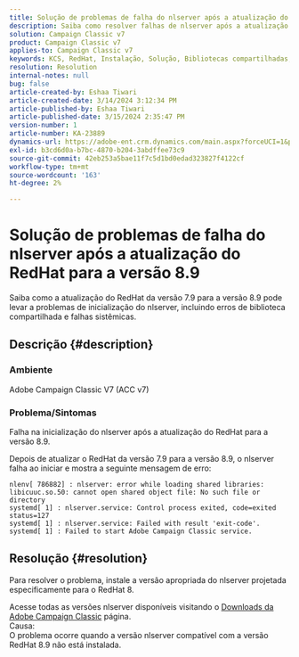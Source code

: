 ```yaml
---
title: Solução de problemas de falha do nlserver após a atualização do RedHat para a versão 8.9
description: Saiba como resolver falhas de nlserver após a atualização do RedHat para a versão 8.9, incluindo erros de biblioteca compartilhada e problemas de serviço do Adobe Campaign Classic.
solution: Campaign Classic v7
product: Campaign Classic v7
applies-to: Campaign Classic v7
keywords: KCS, RedHat, Instalação, Solução, Bibliotecas compartilhadas, Versão 7.9, Versão 8.9, Atualização, nlserver, código de saída
resolution: Resolution
internal-notes: null
bug: false
article-created-by: Eshaa Tiwari
article-created-date: 3/14/2024 3:12:34 PM
article-published-by: Eshaa Tiwari
article-published-date: 3/15/2024 2:35:47 PM
version-number: 1
article-number: KA-23889
dynamics-url: https://adobe-ent.crm.dynamics.com/main.aspx?forceUCI=1&pagetype=entityrecord&etn=knowledgearticle&id=ff036546-15e2-ee11-904c-6045bd03c412
exl-id: b3cd6d0a-b7bc-4870-b204-3abdffee73c9
source-git-commit: 42eb253a5bae11f7c5d1bd0edad323827f4122cf
workflow-type: tm+mt
source-wordcount: '163'
ht-degree: 2%

---
```


# Solução de problemas de falha do nlserver após a atualização do RedHat para a versão 8.9


Saiba como a atualização do RedHat da versão 7.9 para a versão 8.9 pode levar a problemas de inicialização do nlserver, incluindo erros de biblioteca compartilhada e falhas sistêmicas.

## Descrição {#description}


### Ambiente

Adobe Campaign Classic V7 (ACC v7)

### Problema/Sintomas

Falha na inicialização do nlserver após a atualização do RedHat para a versão 8.9.

Depois de atualizar o RedHat da versão 7.9 para a versão 8.9, o nlserver falha ao iniciar e mostra a seguinte mensagem de erro:


```
nlenv[ 786882] : nlserver: error while loading shared libraries: libicuuc.so.50: cannot open shared object file: No such file or directory
systemd[ 1] : nlserver.service: Control process exited, code=exited status=127
systemd[ 1] : nlserver.service: Failed with result 'exit-code'.
systemd[ 1] : Failed to start Adobe Campaign Classic service.
```





## Resolução {#resolution}


Para resolver o problema, instale a versão apropriada do nlserver projetada especificamente para o RedHat 8.

Acesse todas as versões nlserver disponíveis visitando o [Downloads da Adobe Campaign Classic](https://experience.adobe.com/#/downloads/content/software-distribution/br/campaign.html) página.
<br>Causa: <br>
O problema ocorre quando a versão nlserver compatível com a versão RedHat 8.9 não está instalada.
